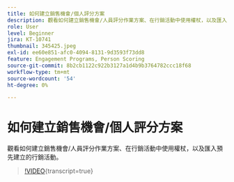 ```yaml
---
title: 如何建立銷售機會/個人評分方案
description: 觀看如何建立銷售機會/人員評分作業方案、在行銷活動中使用權杖，以及匯入預先建立的行銷活動。
role: User
level: Beginner
jira: KT-10741
thumbnail: 345425.jpeg
exl-id: ee60e851-afc0-4094-8131-9d3593f73dd8
feature: Engagement Programs, Person Scoring
source-git-commit: 8b2cb1122c922b3127a1d4b9b3764782ccc18f68
workflow-type: tm+mt
source-wordcount: '54'
ht-degree: 0%

---
```


# 如何建立銷售機會/個人評分方案

觀看如何建立銷售機會/人員評分作業方案、在行銷活動中使用權杖，以及匯入預先建立的行銷活動。

>[!VIDEO](https://video.tv.adobe.com/v/345425/?quality=12&learn=on){transcript=true}
